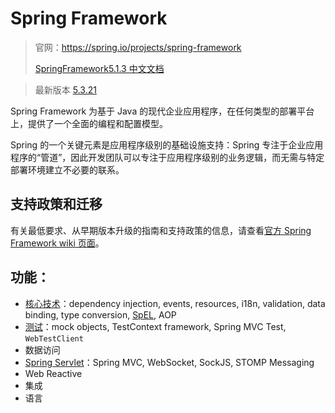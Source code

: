 # Spring Framework

> 官网：https://spring.io/projects/spring-framework
>
> [SpringFramework5.1.3 中文文档](https://github.com/DocsHome/spring-docs/blob/master/SUMMARY.md)  

> 最新版本 [5.3.21](https://docs.spring.io/spring-framework/docs/current/reference/html/index.html)

Spring Framework 为基于 Java 的现代企业应用程序，在任何类型的部署平台上，提供了一个全面的编程和配置模型。

Spring 的一个关键元素是应用程序级别的基础设施支持：Spring 专注于企业应用程序的“管道”，因此开发团队可以专注于应用程序级别的业务逻辑，而无需与特定部署环境建立不必要的联系。

## 支持政策和迁移

有关最低要求、从早期版本升级的指南和支持政策的信息，请查看[官方 Spring Framework wiki 页面](https://github.com/spring-projects/spring-framework/wiki/Spring-Framework-Versions)。

## 功能：

* [核心技术](编程语言/Java/Javalang/Spring生态系统/projects/Spring-Framework/core.md)：dependency injection, events, resources, i18n, validation, data binding, type conversion, [SpEL](编程语言/Java/Javalang/Spring生态系统/projects/Spring-Framework/expressions.md), AOP
* [测试](编程语言/Java/Javalang/Spring生态系统/projects/Spring-Framework/testing.md)：mock objects, TestContext framework, Spring MVC Test, `WebTestClient`
* 数据访问
* [Spring Servlet](编程语言/Java/Javalang/Spring生态系统/projects/Spring-Framework/web.md)：Spring MVC, WebSocket, SockJS, STOMP Messaging
* Web Reactive
* 集成
* 语言

